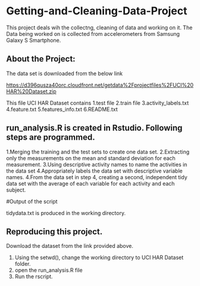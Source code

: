 # Getting-and-Cleaning-Data-Project

This project deals wih the collectng, cleaning of data and working on it.
The Data being worked on is collected from accelerometers from Samsung Galaxy S Smartphone.

## About the Project:
The data set is downloaded from the below link

https://d396qusza40orc.cloudfront.net/getdata%2Fprojectfiles%2FUCI%20HAR%20Dataset.zip 

This file UCI HAR Dataset contains
1.test file
2.train file
3.activity_labels.txt
4.feature.txt
5.features_info.txt
6.README.txt



## run_analysis.R is created in Rstudio. Following steps are programmed.

1.Merging the training and the test sets to create one data set.
2.Extracting only the measurements on the mean and standard deviation for each measurement. 
3.Using descriptive activity names to name the activities in the data set
4.Appropriately labels the data set with descriptive variable names. 
4.From the data set in step 4, creating a second, independent tidy data set with the average of each variable for each activity and each subject.

#Output of the script

tidydata.txt is produced in the working directory.

## Reproducing this project.
Download the dataset from the link provided above.

1. Using the setwd(), change the working directory to UCI HAR Dataset folder.
2. open the run_analysis.R file
3. Run the rscript.
